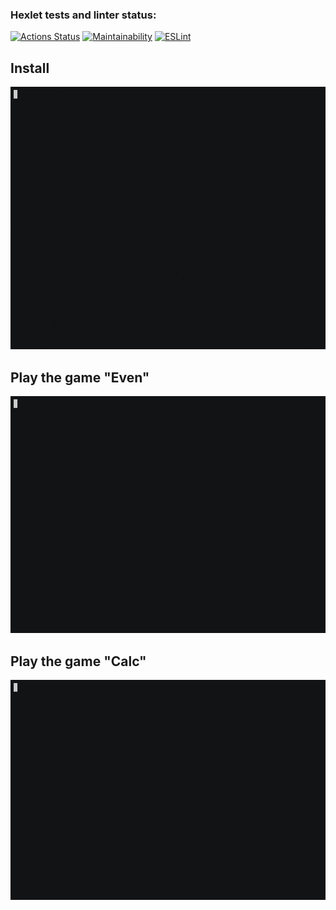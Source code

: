 ### Hexlet tests and linter status:
[![Actions Status](https://github.com/aminin/frontend-project-lvl1/workflows/hexlet-check/badge.svg)](https://github.com/aminin/frontend-project-lvl1)
[![Maintainability](https://api.codeclimate.com/v1/badges/3abb057375358c18a9d8/maintainability)](https://codeclimate.com/github/aminin/frontend-project-lvl1/maintainability)
[![ESLint](https://github.com/aminin/frontend-project-lvl1/workflows/lint/badge.svg)](https://github.com/aminin/frontend-project-lvl1)

## Install

[![Install](images/install.cast.gif)](https://asciinema.org/a/9Ych8hD2ROA2CwInNZPj6IJsk)

## Play the game "Even"

[![Play the game Even](images/even.cast.gif)](https://asciinema.org/a/vE1Zhn76IU4sdzvP36hWp8z0l)

## Play the game "Calc"

[![Play the game Calc](images/calc.cast.gif)](https://asciinema.org/a/uwy5HbhbXwpc4EM4ENvMNV1WP)
